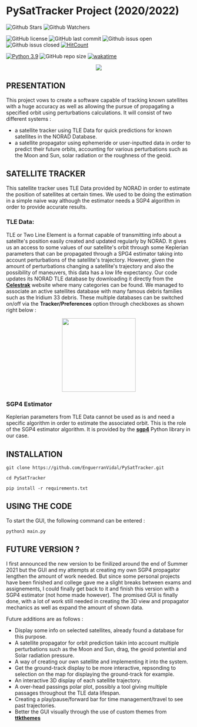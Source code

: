 # PySatTracker Project (2020/2022)
![Github Stars](https://img.shields.io/github/stars/EnguerranVidal/PySatTracker?style=social)
![Github Watchers](https://img.shields.io/github/watchers/EnguerranVidal/PySatTracker?style=social)

![GitHub license](https://img.shields.io/github/license/EnguerranVidal/PySatTracker)
![GitHub last commit](https://img.shields.io/github/last-commit/EnguerranVidal/PySatTracker)
![Github issus open](https://img.shields.io/github/issues-raw/EnguerranVidal/PySatTracker)
![Github issus closed](https://img.shields.io/github/issues-closed-raw/EnguerranVidal/PySatTracker)
[![HitCount](http://hits.dwyl.com/EnguerranVidal/PySatTracker.svg?style=flat)](http://hits.dwyl.com/EnguerranVidal/PySatTracker)

[![Python 3.9](https://img.shields.io/badge/python-3.9-blue.svg)](https://www.python.org/downloads/release/python-390/)
![GitHub repo size](https://img.shields.io/github/repo-size/EnguerranVidal/PySatTracker)
[![wakatime](https://wakatime.com/badge/github/EnguerranVidal/PySatTracker.svg)](https://wakatime.com/badge/github/EnguerranVidal/PySatTracker)

<p align="center">
  <img src="https://user-images.githubusercontent.com/80796115/151719481-c8c6e5fd-38d5-4aa7-8eff-4e4b8bde5a7e.png">
</p>

## PRESENTATION

This project vows to create a software capable of tracking known satellites with a huge accuracy as well as allowing the pursue of propagating a specified orbit using perturbations calculations.
It will consist of two different systems : 
- a satellite tracker using TLE Data for quick predictions for known satellites in the NORAD Database.
- a satellite propagator using ephemeride or user-inputted data in order to predict their future orbits, accounting for various perturbations such as the Moon and Sun, solar radiation or the roughness of the geoid.



## SATELLITE TRACKER

This satellite tracker uses TLE Data provided by NORAD in order to estimate the position of satellites at certain times. We used to be doing the estimation in a simple naive way although the estimator needs a SGP4 algorithm in order to provide accurate results.
 
 ### TLE Data:
 
TLE or Two Line Element is a format capable of transmitting info about a satellte's position easily created and updated regularly by NORAD. It gives us an access to some values of our satellite's orbit through some Keplerian parameters that can be propagated through a SPG4 estimator taking into account perturbations of the satellite's trajectory. However, given the amount of perturbations changing a satellite's trajectory and also the possibility of maneuvers, this data has a low life expectancy.
Our code updates its NORAD TLE database by downloading it directly from the **[Celestrak](https://www.celestrak.com/NORAD/elements/)** website where many categories can be found. We managed to associate an active satellites database with many famous debris families such as the Iridium 33 debris. These multiple databases can be switched on/off via the **Tracker/Preferences** option through checkboxes as shown right below :

<p align="center">
  <img src="https://user-images.githubusercontent.com/80796115/151730082-01c1642c-0534-40e2-b7a5-379de6ce93fa.png" width="200">
</p>

### SGP4 Estimator

Keplerian parameters from TLE Data cannot be used as is and need a specific algorithm in order to estimate the associated orbit. This is the role of the SGP4 estimator algorithm. It is provided by the **[sgp4](https://pypi.org/project/sgp4/)** Python library in our case.




## INSTALLATION

```
git clone https://github.com/EnguerranVidal/PySatTracker.git
```

```
cd PySatTracker
```

```
pip install -r requirements.txt
```


## USING THE CODE

To start the GUI, the following command can be entered :
```
python3 main.py
```



## FUTURE VERSION ?

I first announced the new version to be finilized around the end of Summer 2021 but the GUI and my attempts at creating my own SGP4 propagator lengthen the amount of work needed. But since some personal projects have been finished and college gave me a slight breaks between exams and assignements, I could finally get back to it and finish this version with a SGP4 estimator (not home made however). The promised GUI is finally done, with a lot of work still needed in creating the 3D view and propagator mechanics as well as expand the amount of shown data.

Future additions are as follows :
- Display some info on selected satellites, already found a database for this purpose.
- A satellite propagator for orbit prediction takin into account multiple perturbations such as the Moon and Sun, drag, the geoid potential and Solar radiation pressure.
- A way of creating our own satellite and implementing it into the system.
- Get the ground-track display to be more interactive, repsonding to selection on the map for displaying the ground-track for example.
- An interactive 3D display of each satellite trajectory.
- A over-head passings polar plot, possibly a tool giving multiple passages throughout the TLE data lifespan.
- Creating a play/pause/forward bar for time management/travel to see past trajectories.
- Better the GUI visually through the use of custom themes from **[ttkthemes](https://ttkthemes.readthedocs.io/en/latest/themes.html)**
